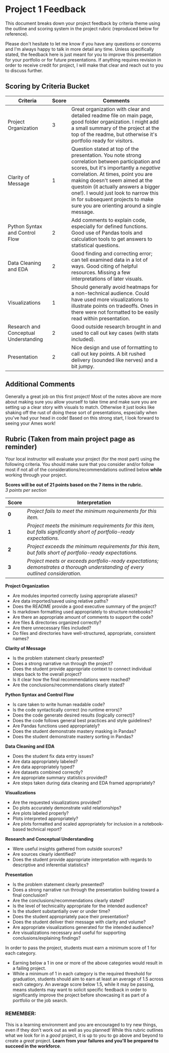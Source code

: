 # Project 1 Feedback
This document breaks down your project feedback by criteria theme using the outline and scoring system in the project rubric (reproduced below for reference).

Please don't hesitate to let me know if you have any questions or concerns and I'm always happy to talk in more detail any time. Unless specifically stated, the feedback here is just meant for you to improve this presentation for your portfolio or for future presentations. If anything requires revision in order to receive credit for project, I will make that clear and reach out to you to discuss further.


## Scoring by Criteria Bucket
|Criteria |Score| Comments |
|---|---|---|
|Project Organization| 3 | Great organization with clear and detailed readme file on main page, good folder organization. I might add a small summary of the project at the top of the readme, but otherwise it's portfolio ready for visitors.
|Clarity of Message|1 | Question stated at top of the presentation. You note strong correlation between participation and scores, but it's importantly a *negative* correlation. At times, point you are making doesn't seem aimed at the questoin (it actually answers a bigger one!). I would just look to narrow this in for subsequent projects to make sure you are orienting around a single message.
|Python Syntax and Control Flow| 2 | Add comments to explain code, especially for defined functions. Good use of Pandas tools and calculation tools to get answers to statistical questions.
|Data Cleaning and EDA|2 | Good finding and correcting error; can tell examined data in a lot of ways. Good citing of helpful resources. Missing a few interpretations of later visuals.
|Visualizations|1 | Should generally avoid heatmaps for a non-technical audience. Could have used more visualizations to illustrate points on tradeoffs. Ones in there were not formatted to be easily read within presentation.
|Research and Conceptual Understanding|2|Good outside research brought in and used to call out key cases (with stats included).
|Presentation|2 | Nice design and use of formatting to call out key points. A bit rushed delivery (sounded like nerves) and a bit jumpy.

## Additional Comments
Generally a great job on this first project! Most of the notes above are more about making sure you allow yourself to take time and make sure you are setting up a clear story with visuals to match. Otherwise it just looks like shaking off the rust of doing these sort of presentations, especially when you've had your head in code! Based on this strong start, I look forward to seeing your Ames work!


## Rubric (Taken from main project page as reminder)
Your local instructor will evaluate your project (for the most part) using the following criteria.  You should make sure that you consider and/or follow most if not all of the considerations/recommendations outlined below **while** working through your project.

**Scores will be out of 21 points based on the 7 items in the rubric.** <br>
*3 points per section*<br>

| Score | Interpretation |
| --- | --- |
| **0** | *Project fails to meet the minimum requirements for this item.* |
| **1** | *Project meets the minimum requirements for this item, but falls significantly short of portfolio-ready expectations.* |
| **2** | *Project exceeds the minimum requirements for this item, but falls short of portfolio-ready expectations.* |
| **3** | *Project meets or exceeds portfolio-ready expectations; demonstrates a thorough understanding of every outlined consideration.* |

**Project Organization**
- Are modules imported correctly (using appropriate aliases)?
- Are data imported/saved using relative paths?
- Does the README provide a good executive summary of the project?
- Is markdown formatting used appropriately to structure notebooks?
- Are there an appropriate amount of comments to support the code?
- Are files & directories organized correctly?
- Are there unnecessary files included?
- Do files and directories have well-structured, appropriate, consistent names?

**Clarity of Message**
- Is the problem statement clearly presented?
- Does a strong narrative run through the project?
- Does the student provide appropriate context to connect individual steps back to the overall project?
- Is it clear how the final recommendations were reached?
- Are the conclusions/recommendations clearly stated?

**Python Syntax and Control Flow**
- Is care taken to write human readable code?
- Is the code syntactically correct (no runtime errors)?
- Does the code generate desired results (logically correct)?
- Does the code follows general best practices and style guidelines?
- Are Pandas functions used appropriately?
- Does the student demonstrate mastery masking in Pandas?
- Does the student demonstrate mastery sorting in Pandas?

**Data Cleaning and EDA**
- Does the student fix data entry issues?
- Are data appropriately labeled?
- Are data appropriately typed?
- Are datasets combined correctly?
- Are appropriate summary statistics provided?
- Are steps taken during data cleaning and EDA framed appropriately?

**Visualizations**
- Are the requested visualizations provided?
- Do plots accurately demonstrate valid relationships?
- Are plots labeled properly?
- Plots interpreted appropriately?
- Are plots formatted and scaled appropriately for inclusion in a notebook-based technical report?

**Research and Conceptual Understanding**
- Were useful insights gathered from outside sources?
- Are sources clearly identified?
- Does the student provide appropriate interpretation with regards to descriptive and inferential statistics?

**Presentation**
- Is the problem statement clearly presented?
- Does a strong narrative run through the presentation building toward a final conclusion?
- Are the conclusions/recommendations clearly stated?
- Is the level of technicality appropriate for the intended audience?
- Is the student substantially over or under time?
- Does the student appropriately pace their presentation?
- Does the student deliver their message with clarity and volume?
- Are appropriate visualizations generated for the intended audience?
- Are visualizations necessary and useful for supporting conclusions/explaining findings?

In order to pass the project, students must earn a minimum score of 1 for each category.
- Earning below a 1 in one or more of the above categories would result in a failing project.
- While a minimum of 1 in each category is the required threshold for graduation, students should aim to earn at least an average of 1.5 across each category. An average score below 1.5, while it may be passing, means students may want to solicit specific feedback in order to significantly improve the project before showcasing it as part of a portfolio or the job search.

### REMEMBER:

This is a learning environment and you are encouraged to try new things, even if they don't work out as well as you planned! While this rubric outlines what we look for in a _good_ project, it is up to you to go above and beyond to create a _great_ project. **Learn from your failures and you'll be prepared to succeed in the workforce**.
